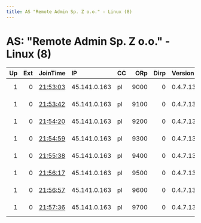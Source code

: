 ```yaml
---
title: AS "Remote Admin Sp. Z o.o." - Linux (8)
---
```


# AS: "Remote Admin Sp. Z o.o." - Linux (8)

|   Up |   Ext | JoinTime                                                                                              | IP           | CC   |   ORp |   Dirp | Version   | Contact                  | Nickname   |   eFamMembers |
|-----:|------:|:------------------------------------------------------------------------------------------------------|:-------------|:-----|------:|-------:|:----------|:-------------------------|:-----------|--------------:|
|    1 |     0 | [21:53:03](https://nusenu.github.io/OrNetStats/w/relay/0ED972CF7475D1FC56B4F547A1490F21D26017BE.html) | 45.141.0.163 | pl   |  9000 |      0 | 0.4.7.13  | email:admin prsv.ch url: | prsv       |           170 |
|    1 |     0 | [21:53:42](https://nusenu.github.io/OrNetStats/w/relay/397BEDD7427111BDA4CF034C51B924A34B84B265.html) | 45.141.0.163 | pl   |  9100 |      0 | 0.4.7.13  | email:admin prsv.ch url: | prsv       |           170 |
|    1 |     0 | [21:54:20](https://nusenu.github.io/OrNetStats/w/relay/D13BC0D3388682FFD9B7EB4A9EBF93B32182ADA5.html) | 45.141.0.163 | pl   |  9200 |      0 | 0.4.7.13  | email:admin prsv.ch url: | prsv       |           170 |
|    1 |     0 | [21:54:59](https://nusenu.github.io/OrNetStats/w/relay/38BD61A85A4AF0297E7CD2ED032C338F7FFBFCCB.html) | 45.141.0.163 | pl   |  9300 |      0 | 0.4.7.13  | email:admin prsv.ch url: | prsv       |           170 |
|    1 |     0 | [21:55:38](https://nusenu.github.io/OrNetStats/w/relay/1B8529C127DB971754DE885C015B02F4C45E5D7E.html) | 45.141.0.163 | pl   |  9400 |      0 | 0.4.7.13  | email:admin prsv.ch url: | prsv       |           170 |
|    1 |     0 | [21:56:17](https://nusenu.github.io/OrNetStats/w/relay/7DA3A21E0956ED7FADF30D96504CB66E2A864526.html) | 45.141.0.163 | pl   |  9500 |      0 | 0.4.7.13  | email:admin prsv.ch url: | prsv       |           170 |
|    1 |     0 | [21:56:57](https://nusenu.github.io/OrNetStats/w/relay/417ECBE23DAF19221F1ECFBA894D31C9005D7E52.html) | 45.141.0.163 | pl   |  9600 |      0 | 0.4.7.13  | email:admin prsv.ch url: | prsv       |           170 |
|    1 |     0 | [21:57:36](https://nusenu.github.io/OrNetStats/w/relay/B584A727D37F9683C41EBF8FF392744C8E1CB2F0.html) | 45.141.0.163 | pl   |  9700 |      0 | 0.4.7.13  | email:admin prsv.ch url: | prsv       |           170 |
